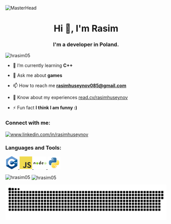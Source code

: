 ![MasterHead](https://r.resimlink.com/0Ibi4HQn.png)
<h1 align="center">Hi 👋, I'm Rasim</h1>
<h3 align="center">I'm a developer in Poland.</h3>

<p align="left"> <img src="https://komarev.com/ghpvc/?username=hrasim05&label=Profile%20views&color=0e75b6&style=flat" alt="hrasim05" /> </p>

- 🌱 I’m currently learning **C++**

- 💬 Ask me about **games**

- 📫 How to reach me **rasimhuseynov085@gmail.com**

- 📄 Know about my experiences [read.cv/rasimhuseynov](read.cv/rasimhuseynov)

- ⚡ Fun fact **I think I am funny :)**

<h3 align="left">Connect with me:</h3>
<p align="left">
<a href="https://linkedin.com/in/www.linkedin.com/in/rasimhuseynov" target="blank"><img align="center" src="https://raw.githubusercontent.com/rahuldkjain/github-profile-readme-generator/master/src/images/icons/Social/linked-in-alt.svg" alt="www.linkedin.com/in/rasimhuseynov" height="30" width="40" /></a>
</p>

<h3 align="left">Languages and Tools:</h3>
<p align="left"> <a href="https://www.w3schools.com/cpp/" target="_blank" rel="noreferrer"> <img src="https://raw.githubusercontent.com/devicons/devicon/master/icons/cplusplus/cplusplus-original.svg" alt="cplusplus" width="40" height="40"/> </a> <a href="https://developer.mozilla.org/en-US/docs/Web/JavaScript" target="_blank" rel="noreferrer"> <img src="https://raw.githubusercontent.com/devicons/devicon/master/icons/javascript/javascript-original.svg" alt="javascript" width="40" height="40"/> </a> <a href="https://nodejs.org" target="_blank" rel="noreferrer"> <img src="https://raw.githubusercontent.com/devicons/devicon/master/icons/nodejs/nodejs-original-wordmark.svg" alt="nodejs" width="40" height="40"/> </a> <a href="https://www.python.org" target="_blank" rel="noreferrer"> <img src="https://raw.githubusercontent.com/devicons/devicon/master/icons/python/python-original.svg" alt="python" width="40" height="40"/> </a> </p>

<p><img align="left" src="https://github-readme-stats.vercel.app/api/top-langs?username=hrasim05&show_icons=true&locale=en&layout=compact" alt="hrasim05" /></p>

<p>&nbsp;<img align="center" src="https://github-readme-stats.vercel.app/api?username=hrasim05&show_icons=true&locale=en" alt="hrasim05" /></p>

<picture>
  <source media="(prefers-color-scheme: dark)" srcset="https://raw.githubusercontent.com/hrasim05/hrasim05/output/github-contribution-grid-snake-dark.svg">
  <source media="(prefers-color-scheme: light)" srcset="https://raw.githubusercontent.com/hrasim05/hrasim05/output/github-contribution-grid-snake.svg">
  <img alt="github contribution grid snake animation" src="https://raw.githubusercontent.com/hrasim05/hrasim05/output/github-contribution-grid-snake.svg">
</picture>

